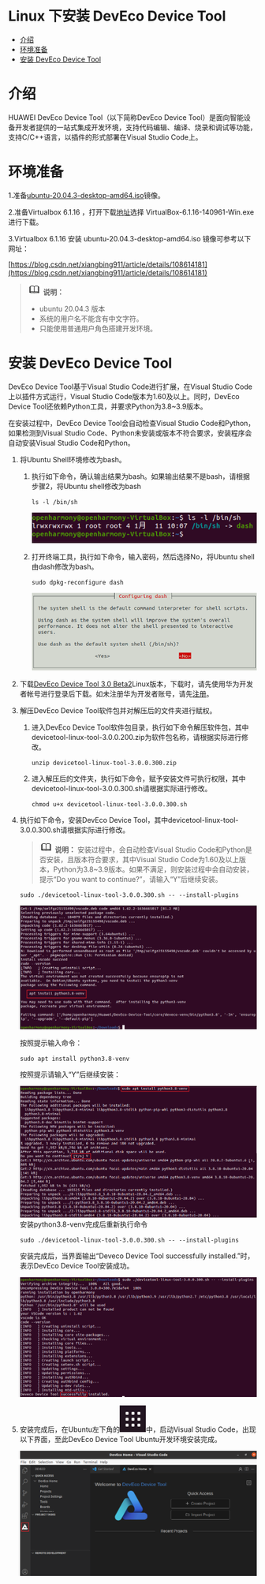 # Linux 下安装 DevEco Device Tool

-   [介绍](介绍.md)
-   [环境准备](环境准备.md)
-   [安装 DevEco Device Tool](安装-DevEco-Device-Tool.md)


# 介绍<a name="ZH-CN_TOPIC_0000001248988041"></a>

HUAWEI DevEco Device Tool（以下简称DevEco Device Tool）是面向智能设备开发者提供的一站式集成开发环境，支持代码编辑、编译、烧录和调试等功能，支持C/C++语言，以插件的形式部署在Visual Studio Code上。

# 环境准备<a name="ZH-CN_TOPIC_0000001204428052"></a>

1.准备[ubuntu-20.04.3-desktop-amd64.iso](https://ubuntu.com/download/desktop)镜像。

2.准备Virtualbox 6.1.16 ，打开下载[地址](https://download.virtualbox.org/virtualbox/6.1.16/)选择  VirtualBox-6.1.16-140961-Win.exe进行下载。

3.Virtualbox 6.1.16 安装 ubuntu-20.04.3-desktop-amd64.iso 镜像可参考以下网址：

[https://blog.csdn.net/xiangbing911/article/details/108614181](https://blog.csdn.net/xiangbing911/article/details/108614181)

>![](public_sys-resources/icon-note.gif) **说明：** 
>-   ubuntu 20.04.3 版本
>-   系统的用户名不能含有中文字符。
>-   只能使用普通用户角色搭建开发环境。

# 安装 DevEco Device Tool<a name="ZH-CN_TOPIC_0000001204108090"></a>

DevEco Device Tool基于Visual Studio Code进行扩展，在Visual Studio Code上以插件方式运行，Visual Studio Code版本为1.60及以上。同时，DevEco Device Tool还依赖Python工具，并要求Python为3.8\~3.9版本。

在安装过程中，DevEco Device Tool会自动检查Visual Studio Code和Python，如果检测到Visual Studio Code、Python未安装或版本不符合要求，安装程序会自动安装Visual Studio Code和Python。

1.  将Ubuntu Shell环境修改为bash。
    1.  执行如下命令，确认输出结果为bash。如果输出结果不是bash，请根据步骤2，将Ubuntu shell修改为bash

        ```
        ls -l /bin/sh
        ```

        ![](figures/zh-cn_image_0000001204589378.png)

    2.  打开终端工具，执行如下命令，输入密码，然后选择No，将Ubuntu shell由dash修改为bash。

        ```
        sudo dpkg-reconfigure dash
        ```

        ![](figures/zh-cn_image_0000001248709583.png)

2.  下载[DevEco Device Tool 3.0 Beta2](https://device.harmonyos.com/cn/ide#download_beta)Linux版本，下载时，请先使用华为开发者帐号进行登录后下载。如未注册华为开发者账号，请先[注册](https://developer.huawei.com/consumer/cn/doc/start/registration-and-verification-0000001053628148)。
3.  解压DevEco Device Tool软件包并对解压后的文件夹进行赋权。
    1.  进入DevEco Device Tool软件包目录，执行如下命令解压软件包，其中devicetool-linux-tool-3.0.0.200.zip为软件包名称，请根据实际进行修改。

        ```
        unzip devicetool-linux-tool-3.0.0.300.zip
        ```

    2.  进入解压后的文件夹，执行如下命令，赋予安装文件可执行权限，其中devicetool-linux-tool-3.0.0.300.sh请根据实际进行修改。

        ```
        chmod u+x devicetool-linux-tool-3.0.0.300.sh
        ```

4.  执行如下命令，安装DevEco Device Tool，其中devicetool-linux-tool-3.0.0.300.sh请根据实际进行修改。

    >![](public_sys-resources/icon-note.gif) **说明：** 
    >安装过程中，会自动检查Visual Studio Code和Python是否安装，且版本符合要求，其中Visual Studio Code为1.60及以上版本，Python为3.8\~3.9版本。如果不满足，则安装过程中会自动安装，提示“Do you want to continue?”，请输入“Y”后继续安装。

    ```
    sudo ./devicetool-linux-tool-3.0.0.300.sh -- --install-plugins
    ```

    ![](figures/zh-cn_image_0000001204591872.png)

    按照提示输入命令：

    ```
    sudo apt install python3.8-venv
    ```

    按照提示请输入“Y”后继续安装：

    ![](figures/zh-cn_image_0000001248832623.png)安装python3.8-venv完成后重新执行命令

    ```
    sudo ./devicetool-linux-tool-3.0.0.300.sh -- --install-plugins
    ```

    安装完成后，当界面输出“Deveco Device Tool successfully installed.”时，表示DevEco Device Tool安装成功。

    ![](figures/zh-cn_image_0000001249113173.png)

5.  安装完成后，在Ubuntu左下角的![](figures/zh-cn_image_0000001248714253.png)中，启动Visual Studio Code，出现以下界面，至此DevEco Device Tool Ubuntu开发环境安装完成。

    ![](figures/zh-cn_image_0000001204114680.png)


